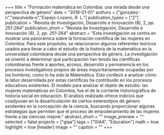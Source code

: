 +++
title = "Formación matemática en Colombia: una mirada desde una perspectiva de género"
date = "2018-01-01"
authors = ["gonzalez-n","sepulveda-o","Espejo-Lozano, R. L."]
publication_types = ["2"]
publication = "Revista de Investigación, Desarrollo e Innovación (8), 2, _pp. 251-264_"
publication_short = "Revista de Investigación, Desarrollo e Innovación (8), 2, _pp. 251-264_"
abstract = "Esta investigación se centra en mostrar una panorámica sobre la formación científica de las mujeres en Colombia. Para este propósito, se relacionaron algunos referentes teóricos usados para llevar a cabo el estudio de la historia de la matemática en la universidad colombiana desde una perspectiva de género. La investigación se orientó a determinar qué participación han tenido las científicas colombianas frente a aportes, acceso, desarrollo y permanencia en los procesos investigativos propios de áreas mayoritariamente ocupadas por los hombres, como lo ha sido la Matemática. Esto conllevó a analizar cómo la labor desarrollada por estas científicas ha contribuido en los procesos educativos existentes. El modelo para analizar el objeto de estudio: las mujeres matemáticas en Colombia, fue el de la corriente historiográfica de historia social en educación. El análisis realizado ofrece indicios que coadyuvan en la desarticulación de ciertos estereotipos de género existentes en la concepción de la ciencia, buscando proporcionar algunas estrategias que permiten que el proceso de empoderamiento de las mujeres frente a las ciencias mejore."
abstract_short = ""
image_preview = ""
selected = false
projects = ["giaa"]
tags = ["GIAA", "Education"]
math = true
highlight = true
[header]
image = ""
caption = ""
+++
